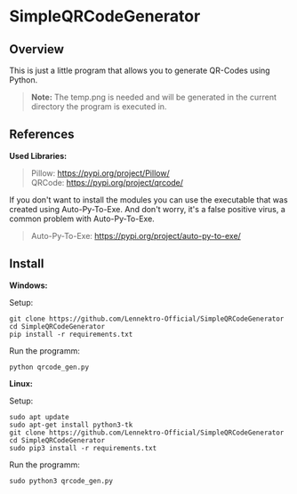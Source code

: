 # SimpleQRCodeGenerator

## Overview
This is just a little program that allows you to generate QR-Codes using Python. 
>**Note:** The temp.png is needed and will be generated in the current directory the program is executed in.

## References
**Used Libraries:**
>Pillow: https://pypi.org/project/Pillow/  
>QRCode: https://pypi.org/project/qrcode/

If you don't want to install the modules you can use the executable that was created
using Auto-Py-To-Exe. And don't worry, it's a false positive virus, a common problem with
Auto-Py-To-Exe.
>Auto-Py-To-Exe: https://pypi.org/project/auto-py-to-exe/

## Install
**Windows:**

Setup:
```
git clone https://github.com/Lennektro-Official/SimpleQRCodeGenerator
cd SimpleQRCodeGenerator
pip install -r requirements.txt
```
Run the programm:
```
python qrcode_gen.py
```


**Linux:**

Setup:
```
sudo apt update
sudo apt-get install python3-tk
git clone https://github.com/Lennektro-Official/SimpleQRCodeGenerator
cd SimpleQRCodeGenerator
sudo pip3 install -r requirements.txt
```
Run the programm:
```
sudo python3 qrcode_gen.py
```
